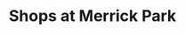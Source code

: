 ---
title: "Shops at Merrick Park"
url: /coral-gables/shops-at-merrick-park/
shop: Einkaufszentrum
---
